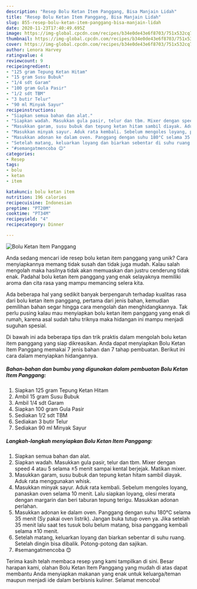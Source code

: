 ```yaml
---
description: "Resep Bolu Ketan Item Panggang, Bisa Manjain Lidah"
title: "Resep Bolu Ketan Item Panggang, Bisa Manjain Lidah"
slug: 855-resep-bolu-ketan-item-panggang-bisa-manjain-lidah
date: 2020-11-23T17:40:49.695Z
image: https://img-global.cpcdn.com/recipes/b34e0de43e6f8703/751x532cq70/bolu-ketan-item-panggang-foto-resep-utama.jpg
thumbnail: https://img-global.cpcdn.com/recipes/b34e0de43e6f8703/751x532cq70/bolu-ketan-item-panggang-foto-resep-utama.jpg
cover: https://img-global.cpcdn.com/recipes/b34e0de43e6f8703/751x532cq70/bolu-ketan-item-panggang-foto-resep-utama.jpg
author: Lenora Harvey
ratingvalue: 4
reviewcount: 9
recipeingredient:
- "125 gram Tepung Ketan Hitam"
- "15 gram Susu Bubuk"
- "1/4 sdt Garam"
- "100 gram Gula Pasir"
- "1/2 sdt TBM"
- "3 butir Telur"
- "90 ml Minyak Sayur"
recipeinstructions:
- "Siapkan semua bahan dan alat."
- "Siapkan wadah. Masukkan gula pasir, telur dan tbm. Mixer dengan speed 4 atau 5 selama ±5 menit sampai kental berjejak. Matikan mixer."
- "Masukkan garam, susu bubuk dan tepung ketan hitam sambil diayak. Aduk rata menggunakan whisk."
- "Masukkan minyak sayur. Aduk rata kembali. Sebelum mengoles loyang, panaskan oven selama 10 menit. Lalu siapkan loyang, olesi merata dengan margarin dan beri taburan tepung terigu. Masukkan adonan perlahan."
- "Masukkan adonan ke dalam oven. Panggang dengan suhu 180°C selama 35 menit (Sy pakai oven listrik). Jangan buka tutup oven ya. Jika setelah 35 menit lalu saat tes tusuk bolu belum matang, bisa panggang kembali selama ±10 menit."
- "Setelah matang, keluarkan loyang dan biarkan sebentar di suhu ruang. Setelah dingin bisa dibalik. Potong-potong dan sajikan."
- "#semangatmencoba 😊"
categories:
- Resep
tags:
- bolu
- ketan
- item

katakunci: bolu ketan item 
nutrition: 196 calories
recipecuisine: Indonesian
preptime: "PT20M"
cooktime: "PT34M"
recipeyield: "4"
recipecategory: Dinner

---
```



![Bolu Ketan Item Panggang](https://img-global.cpcdn.com/recipes/b34e0de43e6f8703/751x532cq70/bolu-ketan-item-panggang-foto-resep-utama.jpg)

Anda sedang mencari ide resep bolu ketan item panggang yang unik? Cara menyiapkannya memang tidak susah dan tidak juga mudah. Kalau salah mengolah maka hasilnya tidak akan memuaskan dan justru cenderung tidak enak. Padahal bolu ketan item panggang yang enak selayaknya memiliki aroma dan cita rasa yang mampu memancing selera kita.



Ada beberapa hal yang sedikit banyak berpengaruh terhadap kualitas rasa dari bolu ketan item panggang, pertama dari jenis bahan, kemudian pemilihan bahan segar hingga cara mengolah dan menghidangkannya. Tak perlu pusing kalau mau menyiapkan bolu ketan item panggang yang enak di rumah, karena asal sudah tahu triknya maka hidangan ini mampu menjadi suguhan spesial.


Di bawah ini ada beberapa tips dan trik praktis dalam mengolah bolu ketan item panggang yang siap dikreasikan. Anda dapat menyiapkan Bolu Ketan Item Panggang memakai 7 jenis bahan dan 7 tahap pembuatan. Berikut ini cara dalam menyiapkan hidangannya.

<!--inarticleads1-->

##### Bahan-bahan dan bumbu yang digunakan dalam pembuatan Bolu Ketan Item Panggang:

1. Siapkan 125 gram Tepung Ketan Hitam
1. Ambil 15 gram Susu Bubuk
1. Ambil 1/4 sdt Garam
1. Siapkan 100 gram Gula Pasir
1. Sediakan 1/2 sdt TBM
1. Sediakan 3 butir Telur
1. Sediakan 90 ml Minyak Sayur




<!--inarticleads2-->

##### Langkah-langkah menyiapkan Bolu Ketan Item Panggang:

1. Siapkan semua bahan dan alat.
1. Siapkan wadah. Masukkan gula pasir, telur dan tbm. Mixer dengan speed 4 atau 5 selama ±5 menit sampai kental berjejak. Matikan mixer.
1. Masukkan garam, susu bubuk dan tepung ketan hitam sambil diayak. Aduk rata menggunakan whisk.
1. Masukkan minyak sayur. Aduk rata kembali. Sebelum mengoles loyang, panaskan oven selama 10 menit. Lalu siapkan loyang, olesi merata dengan margarin dan beri taburan tepung terigu. Masukkan adonan perlahan.
1. Masukkan adonan ke dalam oven. Panggang dengan suhu 180°C selama 35 menit (Sy pakai oven listrik). Jangan buka tutup oven ya. Jika setelah 35 menit lalu saat tes tusuk bolu belum matang, bisa panggang kembali selama ±10 menit.
1. Setelah matang, keluarkan loyang dan biarkan sebentar di suhu ruang. Setelah dingin bisa dibalik. Potong-potong dan sajikan.
1. #semangatmencoba 😊




Terima kasih telah membaca resep yang kami tampilkan di sini. Besar harapan kami, olahan Bolu Ketan Item Panggang yang mudah di atas dapat membantu Anda menyiapkan makanan yang enak untuk keluarga/teman maupun menjadi ide dalam berbisnis kuliner. Selamat mencoba!
